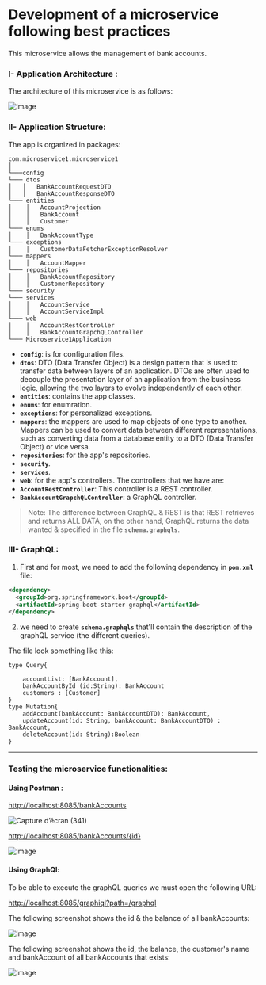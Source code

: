# Development of a microservice following best practices
This microservice allows the management of bank accounts.

### I- Application Architecture : 

The architecture of this microservice is as follows:

![image](https://user-images.githubusercontent.com/84817425/211089841-f6644b98-7501-4158-9dc8-9d9259b277c1.png)

### II- Application Structure:

The app is organized in packages:
```
com.microservice1.microservice1 
│
└───config
└─── dtos
│   │   BankAccountRequestDTO
│   │   BankAccountResponseDTO
└─── entities
│    │   AccountProjection
│    │   BankAccount
│    │   Customer
└─── enums
│    │   BankAccountType
└─── exceptions
│    │   CustomerDataFetcherExceptionResolver
└─── mappers
│    │   AccountMapper
└─── repositories
│    │   BankAccountRepository
│    │   CustomerRepository
└─── security
└─── services
│    │   AccountService
│    │   AccountServiceImpl
└─── web
│    │   AccountRestController
│    │   BankAccountGrapchQLController
└─── Microservice1Application
```

- **`config`**: is for configuration files.
- **`dtos`**: DTO (Data Transfer Object) is a design pattern that is used to transfer data between layers of an application. 
DTOs are often used to decouple the presentation layer of an application from the business logic, allowing the two layers to evolve independently of each other.
- **`entities`**: contains the app classes.
- **`enums`**: for enumration.
- **`exceptions`**: for personalized exceptions.
- **`mappers`**: the mappers are used to map objects of one type to another. 
Mappers can be used to convert data between different representations, such as converting data from a database entity to a DTO (Data Transfer Object) or vice versa.
- **`repositories`**: for the app's repositories.
- **`security`**.
- **`services`**.
- **`web`**: for the app's controllers.
The controllers that we have are:
- **`AccountRestController`**: This controller is a REST controller.
- **`BankAccountGrapchQLController`**: a GraphQL controller.

> Note: The difference between GraphQL & REST is that REST retrieves and returns ALL DATA, on the other hand, GraphQL returns the data wanted & specified in the file **`schema.graphqls`**.

### III- GraphQL:

1. First and for most, we need to add the following dependency in **`pom.xml`** file:
```xml
<dependency>
  <groupId>org.springframework.boot</groupId>
  <artifactId>spring-boot-starter-graphql</artifactId>
</dependency>
```
2. we need to create **`schema.graphqls`** that'll contain the description of the graphQL service (the different queries). 

The file look something like this:
```
type Query{

    accountList: [BankAccount],
    bankAccountById (id:String): BankAccount
    customers : [Customer]
}
type Mutation{
    addAccount(bankAccount: BankAccountDTO): BankAccount,
    updateAccount(id: String, bankAccount: BankAccountDTO) : BankAccount,
    deleteAccount(id: String):Boolean
}
```
---
### Testing the microservice functionalities:

#### Using Postman :

<http://localhost:8085/bankAccounts>

![Capture d’écran (341)](https://user-images.githubusercontent.com/84817425/211101854-3753c5aa-a0c8-404e-8f77-2fab29c88149.png)

<http://localhost:8085/bankAccounts/{id}>

![image](https://user-images.githubusercontent.com/84817425/211102367-151ee1f4-8d8d-4eff-a042-ccf26c3c6876.png)

#### Using GraphQl:

To be able to execute the graphQL queries we must open the following URL:

<http://localhost:8085/graphiql?path=/graphql>

The following screenshot shows the id & the balance of all bankAccounts:

![image](https://user-images.githubusercontent.com/84817425/211102536-368bb68e-74b5-4e39-862a-33b00125bebf.png)

The following screenshot shows the id, the balance, the customer's name and bankAccount of all bankAccounts that exists:

![image](https://user-images.githubusercontent.com/84817425/211102968-637c514b-f91c-4871-ab9a-39abeefc019a.png)



